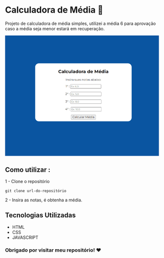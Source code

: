 # Calculadora de Média 🚀

Projeto de calculadora de média simples, utilizei a média 6 para aprovação caso a média seja menor estará em recuperação.

<img src="./src/images/demo.gif">

## Como utilizar :

1 - Clone o repositório

```
git clone url-do-repositório
```

2 - Insira as notas, é obtenha a média.

## Tecnologias Utilizadas

- HTML
- CSS
- JAVASCRIPT

### Obrigado por visitar meu repositório! ❤️